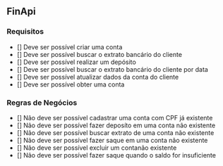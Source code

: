 ## FinApi

### Requisitos

- [] Deve ser possível criar uma conta
- [] Deve ser possível buscar o extrato bancário do cliente
- [] Deve ser possível realizar um depósito
- [] Deve ser possível buscar o extrato bancário do cliente por data
- [] Deve ser possível atualizar dados da conta do cliente
- [] Deve ser possível obter uma conta

### Regras de Negócios

- [] Não deve ser possível cadastrar uma conta com CPF já existente
- [] Não deve ser possível fazer deposíto em uma conta não existente
- [] Não deve ser possível buscar extrato de uma conta não existente
- [] Não deve ser possível fazer saque em uma conta não existente
- [] Não deve ser possível excluir um contanão existente
- [] Não deve ser possível fazer saque quando o saldo for insuficiente
